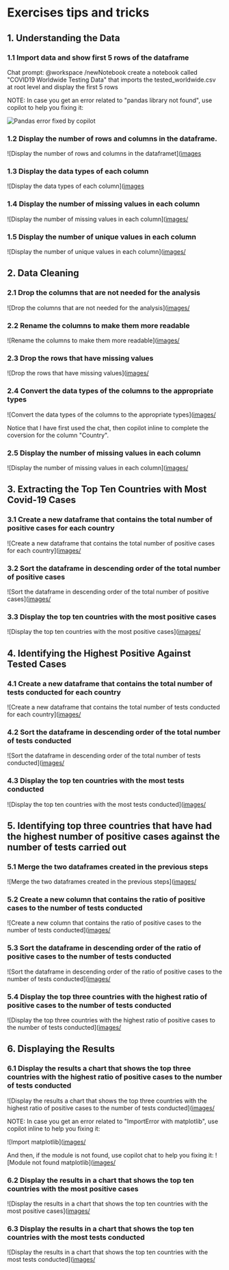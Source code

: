 # Exercises tips and tricks

## 1. Understanding the Data

### 1.1 Import data and show first 5 rows of the dataframe

Chat prompt: @workspace  /newNotebook create a notebook called "COVID19 Worldwide Testing Data" that imports the tested_worldwide.csv at root level and display the first 5 rows 

NOTE: In case you get an error related to "pandas library not found", use copilot to help you fixing it:

![Pandas error fixed by copilot](https://github.com/tulikapgit/CopilotDeveloper/blob/main/completesolution/dataengineer/images/pandaserror.png)

### 1.2 Display the number of rows and columns in the dataframe. 

![Display the number of rows and columns in the dataframet]([images](https://github.com/tulikapgit/CopilotDeveloper/blob/main/completesolution/dataengineer/images/1_2.png)

### 1.3 Display the data types of each column

![Display the data types of each column]([images](https://github.com/tulikapgit/CopilotDeveloper/blob/main/completesolution/dataengineer/images/1_3.png)

### 1.4 Display the number of missing values in each column

![Display the number of missing values in each column]([images/](https://github.com/tulikapgit/CopilotDeveloper/blob/main/completesolution/dataengineer/images/1_4.png)

### 1.5 Display the number of unique values in each column

![Display the number of unique values in each column]([images/](https://github.com/tulikapgit/CopilotDeveloper/blob/main/completesolution/dataengineer/images/1_5.png)

## 2. Data Cleaning

### 2.1 Drop the columns that are not needed for the analysis

![Drop the columns that are not needed for the analysis]([images/](https://github.com/tulikapgit/CopilotDeveloper/blob/main/completesolution/dataengineer/images/2_1.png)

### 2.2 Rename the columns to make them more readable

![Rename the columns to make them more readable]([images/](https://github.com/tulikapgit/CopilotDeveloper/blob/main/completesolution/dataengineer/images/2_2.png)

### 2.3 Drop the rows that have missing values

![Drop the rows that have missing values]([images/](https://github.com/tulikapgit/CopilotDeveloper/blob/main/completesolution/dataengineer/images/2_3.png)

### 2.4 Convert the data types of the columns to the appropriate types

![Convert the data types of the columns to the appropriate types]([images/](https://github.com/tulikapgit/CopilotDeveloper/blob/main/completesolution/dataengineer/images/2_4.png)

Notice that I have first used the chat, then copilot inline to complete the coversion for the column "Country".

### 2.5 Display the number of missing values in each column

![Display the number of missing values in each column]([images/](https://github.com/tulikapgit/CopilotDeveloper/blob/main/completesolution/dataengineer/images/2_5.png)

## 3. Extracting the Top Ten Countries with Most Covid-19 Cases

### 3.1 Create a new dataframe that contains the total number of positive cases for each country

![Create a new dataframe that contains the total number of positive cases for each country]([images/](https://github.com/tulikapgit/CopilotDeveloper/blob/main/completesolution/dataengineer/images/3_1.png)

### 3.2 Sort the dataframe in descending order of the total number of positive cases

![Sort the dataframe in descending order of the total number of positive cases]([images/](https://github.com/tulikapgit/CopilotDeveloper/blob/main/completesolution/dataengineer/images/3_2.png)

### 3.3 Display the top ten countries with the most positive cases

![Display the top ten countries with the most positive cases]([images/](https://github.com/tulikapgit/CopilotDeveloper/blob/main/completesolution/dataengineer/images/3_3.png)

## 4. Identifying the Highest Positive Against Tested Cases

### 4.1 Create a new dataframe that contains the total number of tests conducted for each country

![Create a new dataframe that contains the total number of tests conducted for each country]([images/](https://github.com/tulikapgit/CopilotDeveloper/blob/main/completesolution/dataengineer/images/4_1.png)

### 4.2 Sort the dataframe in descending order of the total number of tests conducted

![Sort the dataframe in descending order of the total number of tests conducted]([images/](https://github.com/tulikapgit/CopilotDeveloper/blob/main/completesolution/dataengineer/images/4_2.png)

### 4.3 Display the top ten countries with the most tests conducted

![Display the top ten countries with the most tests conducted]([images/](https://github.com/tulikapgit/CopilotDeveloper/blob/main/completesolution/dataengineer/images/4_3.png)

## 5. Identifying top three countries that have had the highest number of positive cases against the number of tests carried out

### 5.1 Merge the two dataframes created in the previous steps

![Merge the two dataframes created in the previous steps]([images/](https://github.com/tulikapgit/CopilotDeveloper/blob/main/completesolution/dataengineer/images/5_1.png)

### 5.2 Create a new column that contains the ratio of positive cases to the number of tests conducted

![Create a new column that contains the ratio of positive cases to the number of tests conducted]([images/](https://github.com/tulikapgit/CopilotDeveloper/blob/main/completesolution/dataengineer/images/5_2.png)

### 5.3 Sort the dataframe in descending order of the ratio of positive cases to the number of tests conducted

![Sort the dataframe in descending order of the ratio of positive cases to the number of tests conducted]([images/](https://github.com/tulikapgit/CopilotDeveloper/blob/main/completesolution/dataengineer/images/5_3.png)

### 5.4 Display the top three countries with the highest ratio of positive cases to the number of tests conducted

![Display the top three countries with the highest ratio of positive cases to the number of tests conducted]([images/](https://github.com/tulikapgit/CopilotDeveloper/blob/main/completesolution/dataengineer/images/5_4.png)

## 6. Displaying the Results

### 6.1 Display the results a chart that shows the top three countries with the highest ratio of positive cases to the number of tests conducted

![Display the results a chart that shows the top three countries with the highest ratio of positive cases to the number of tests conducted]([images/](https://github.com/tulikapgit/CopilotDeveloper/blob/main/completesolution/dataengineer/images/6_1.png)

NOTE: In case you get an error related to "ImportError with matplotlib", use copilot inline to help you fixing it:

![Import matplotlib]([images/](https://github.com/tulikapgit/CopilotDeveloper/blob/main/completesolution/dataengineer/images/importmatplot.png)

And then, if the module is not found, use copilot chat to help you fixing it:
![Module not found matplotlib]([images/](https://github.com/tulikapgit/CopilotDeveloper/blob/main/completesolution/dataengineer/images/notfoundmatplotlib.png)


### 6.2 Display the results in a chart that shows the top ten countries with the most positive cases

![Display the results in a chart that shows the top ten countries with the most positive cases]([images/](https://github.com/tulikapgit/CopilotDeveloper/blob/main/completesolution/dataengineer/images/6_2.png)

### 6.3 Display the results in a chart that shows the top ten countries with the most tests conducted

![Display the results in a chart that shows the top ten countries with the most tests conducted]([images/](https://github.com/tulikapgit/CopilotDeveloper/blob/main/completesolution/dataengineer/images/6_3.png)


